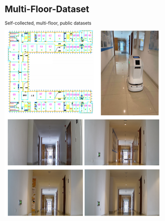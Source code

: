 # Multi-Floor-Dataset
Self-collected, multi-floor, public datasets


<img src="https://github.com/wangyu0423/Multi-Floor-Dataset/blob/main/Environment.png" width="500" height="600" alt="Environment">

